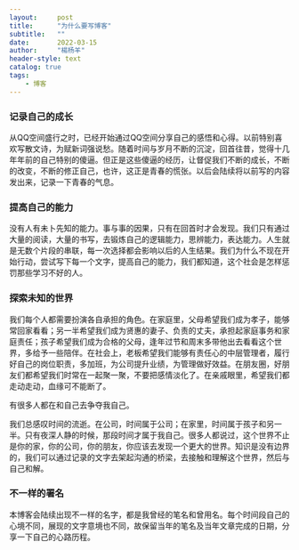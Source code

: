 ```yaml
---
layout:     post
title:      "为什么要写博客"
subtitle:   ""
date:       2022-03-15
author:     "楊杨羊"
header-style: text
catalog: true
tags:
    - 博客
---
```


### 记录自己的成长

从QQ空间盛行之时，已经开始通过QQ空间分享自己的感悟和心得。以前特别喜欢写散文诗，为赋新词强说愁。随着时间与岁月不断的沉淀，回首往昔，觉得十几年年前的自己特别的傻逼。但正是这些傻逼的经历，让督促我们不断的成长，不断的改变，不断的修正自己，也许，这正是青春的慌张。以后会陆续将以前写的内容发出来，记录一下青春的气息。

### 提高自己的能力

没有人有未卜先知的能力。事与事的因果，只有在回首时才会发现。我们只有通过大量的阅读，大量的书写，去锻炼自己的逻辑能力，思辨能力，表达能力。人生就是无数个片段的串联，每一次选择都会影响以后的人生结果。我们为什么不现在开始行动，尝试写下每一个文字，提高自己的能力，我们都知道，这个社会是怎样惩罚那些学习不好的人。

### 探索未知的世界

我们每个人都需要扮演各自承担的角色。在家庭里，父母希望我们成为孝子，能够常回家看看；另一半希望我们成为贤惠的妻子、负责的丈夫，承担起家庭事务和家庭责任；孩子希望我们成为合格的父母，逢年过节和周末多带他出去看看这个世界，多给予一些陪伴。在社会上，老板希望我们能够有责任心的中层管理者，履行好自己的岗位职责，多加班，为公司提升业绩，为管理做好效益。在朋友圈，好朋友们都希望我们时常在一起聚一聚，不要把感情淡化了。在亲戚眼里，希望我们都走动走动，血缘可不能断了。

有很多人都在和自己去争夺我自己。

我们总感叹时间的流逝。在公司，时间属于公司；在家里，时间属于孩子和另一半。只有夜深人静的时候，那段时间才属于我自己。很多人都说过，这个世界不止是你的家，你的公司，你的朋友，你应该去发现一个更大的世界。知识是没有边界的，我们可以通过记录的文字去架起沟通的桥梁，去接触和理解这个世界，然后与自己和解。

### 不一样的署名

本博客会陆续出现不一样的名字，都是我曾经的笔名和曾用名。每个时间段自己的心境不同，展现的文字意境也不同，故保留当年的笔名及当年文章完成的日期，分享一下自己的心路历程。
